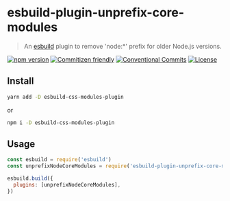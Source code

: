 # esbuild-plugin-unprefix-core-modules

> An [esbuild](https://esbuild.github.io/) plugin to remove 'node:\*' prefix for older Node.js versions.

[![npm version](https://img.shields.io/npm/v/esbuild-plugin-unprefix-core-modules.svg?style=flat-square)](https://www.npmjs.org/package/esbuild-plugin-unprefix-core-modules)
[![Commitizen friendly](https://img.shields.io/badge/commitizen-friendly-brightgreen.svg?style=flat-square)](http://commitizen.github.io/cz-cli/)
[![Conventional Commits](https://img.shields.io/badge/Conventional%20Commits-1.0.0-yellow.svg?style=flat-square)](https://conventionalcommits.org)
[![License](https://img.shields.io/badge/license-UNLICENSE-green.svg?style=flat-square)](https://github.com/thierrymichel/esbuild-plugin-unprefix-core-modules/blob/main/UNLICENSE)

## Install

```sh
yarn add -D esbuild-css-modules-plugin
```

or

```sh
npm i -D esbuild-css-modules-plugin
```

## Usage

```js
const esbuild = require('esbuild')
const unprefixNodeCoreModules = require('esbuild-plugin-unprefix-core-modules')

esbuild.build({
  plugins: [unprefixNodeCoreModules],
})
```
